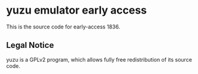 yuzu emulator early access
=============

This is the source code for early-access 1836.

## Legal Notice

yuzu is a GPLv2 program, which allows fully free redistribution of its source code.